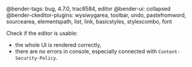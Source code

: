 @bender-tags: bug, 4.7.0, trac8584, editor
@bender-ui: collapsed
@bender-ckeditor-plugins: wysiwygarea, toolbar, undo, pastefromword, sourcearea, elementspath, list, link, basicstyles, stylescombo, font

Check if the editor is usable:

* the whole UI is rendered correctly,
* there are no errors in console, especially connected with `Content-Security-Policy`.
